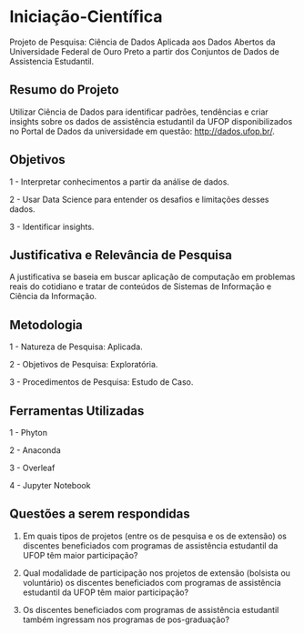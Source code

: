 # Iniciação-Científica
Projeto de Pesquisa: Ciência de Dados Aplicada aos Dados Abertos da Universidade Federal de Ouro Preto a partir dos Conjuntos de Dados de Assistencia Estudantil.

## Resumo do Projeto
Utilizar Ciência de Dados para identificar padrões, tendências e criar insights sobre os dados de assistência estudantil da UFOP disponibilizados no Portal de Dados da universidade em questão: http://dados.ufop.br/.

## Objetivos

1 - Interpretar conhecimentos a partir da análise de dados.

2 - Usar Data Science para entender os desafios e limitações desses dados.

3 - Identificar insights.

## Justificativa e Relevância de Pesquisa
A justificativa se baseia em buscar aplicação de computação em problemas reais do cotidiano e tratar de conteúdos de Sistemas de Informação e Ciência da Informação.

## Metodologia
1 - Natureza de Pesquisa: Aplicada.

2 - Objetivos de Pesquisa: Exploratória.

3 - Procedimentos de Pesquisa: Estudo de Caso.

## Ferramentas Utilizadas
1 - Phyton

2 -  Anaconda

3 - Overleaf

4 - Jupyter Notebook

## Questões a serem respondidas

1. Em quais tipos de projetos (entre os de pesquisa e os de extensão) os discentes beneficiados com programas de assistência estudantil da UFOP têm maior 
participação?

2. Qual modalidade de participação nos projetos de extensão (bolsista ou voluntário) os discentes beneficiados com programas de assistência estudantil da UFOP têm
maior participação? 

3. Os discentes beneficiados com programas de assistência estudantil também ingressam nos programas de pos-graduação?
